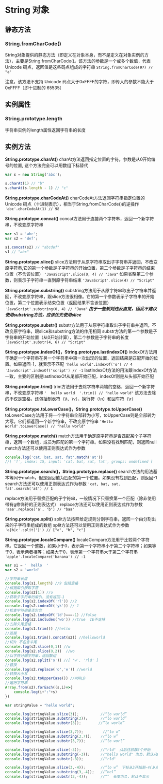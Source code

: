 # String 对象

## 静态方法
### String.fromCharCode()
String对象提供的静态方法（即定义在对象本身，而不是定义在对象实例的方法），主要是String.fromCharCode()。该方法的参数是一个或多个数值，代表 Unicode 码点，返回值是这些码点组成的字符串
`String.fromCharCode(97) // "a"`

注意，该方法不支持 Unicode 码点大于0xFFFF的字符，即传入的参数不能大于0xFFFF（即十进制的 65535）

## 实例属性
### String.prototype.length
字符串实例的length属性返回字符串的长度

## 实例方法
**String.prototype.charAt()**
charAt方法返回指定位置的字符，参数是从0开始编号的位置,
这个方法完全可以用数组下标替代
```javascript
var s = new String('abc');

s.charAt(1) // "b"
s.charAt(s.length - 1) // "c"
```

**String.prototype.charCodeAt()**
charCodeAt方法返回字符串指定位置的 Unicode 码点（十进制表示），相当于String.fromCharCode()的逆操作
`'abc'.charCodeAt(1) // 98`

**String.prototype.concat()**
concat方法用于连接两个字符串，返回一个新字符串，不改变原字符串
```javascript
var s1 = 'abc';
var s2 = 'def';

s1.concat(s2) // "abcdef"
s1 // "abc"
```

**String.prototype.slice()**
slice方法用于从原字符串取出子字符串并返回，不改变原字符串,它的第一个参数是子字符串的开始位置，第二个参数是子字符串的结束位置（不含该位置）
`'JavaScript'.slice(0, 4) // "Java"`
如果省略第二个参数，则表示子字符串一直到原字符串结束
`'JavaScript'.slice(4) // "Script"`

**String.prototype.substring()**
substring方法用于从原字符串取出子字符串并返回，不改变原字符串，跟slice方法很相像。它的第一个参数表示子字符串的开始位置，第二个位置表示结束位置（返回结果不含该位置）
`'JavaScript'.substring(0, 4) // "Java"`
***由于一些规则违反直觉，因此不建议使用substring方法，应该优先使用slice***

**String.prototype.substr()**
substr方法用于从原字符串取出子字符串并返回，不改变原字符串，跟slice和substring方法的作用相同
substr方法的第一个参数是子字符串的开始位置（从0开始计算），第二个参数是子字符串的长度
`'JavaScript'.substr(4, 6) // "Script"`

**String.prototype.indexOf()，String.prototype.lastIndexOf()**
indexOf方法用于确定一个字符串在另一个字符串中第一次出现的位置，返回结果是匹配开始的位置。如果返回-1，就表示不匹配
`'hello world'.indexOf('o') // 4 'JavaScript'.indexOf('script') // -1`
lastIndexOf方法的用法跟indexOf方法一致，主要的区别是lastIndexOf从尾部开始匹配，indexOf则是从头部开始匹配

**String.prototype.trim()**
trim方法用于去除字符串两端的空格，返回一个新字符串，不改变原字符串
`'  hello world  '.trim() // "hello world"`
该方法去除的不仅是空格，还包括制表符（\t、\v）、换行符（\n）和回车符（\r）

**String.prototype.toLowerCase()，String.prototype.toUpperCase()**
toLowerCase方法用于将一个字符串全部转为小写，toUpperCase则是全部转为大写。它们都返回一个新字符串，不改变原字符串
`'Hello World'.toLowerCase() // "hello world"`

**String.prototype.match()**
match方法用于确定原字符串是否匹配某个子字符串，返回一个数组，成员为匹配的第一个字符串。如果没有找到匹配，则返回null
match方法还可以使用正则表达式作为参数
```javascript
console.log('cat, bat, sat, fat'.match('at'))
//[ 'f', index: 15, input: 'cat, bat, sat, fat', groups: undefined ]
```

**String.prototype.search()，String.prototype.replace()**
search方法的用法基本等同于match，但是返回值为匹配的第一个位置。如果没有找到匹配，则返回-1
search方法还可以使用正则表达式作为参数
`'cat, bat, sat, fat'.search('at') // 1`

replace方法用于替换匹配的子字符串，一般情况下只替换第一个匹配（除非使用带有g修饰符的正则表达式）
replace方法还可以使用正则表达式作为参数
`'aaa'.replace('a', 'b') // "baa"`

**String.prototype.split()**
split方法按照给定规则分割字符串，返回一个由分割出来的子字符串组成的数组
split方法还可以使用正则表达式作为参数
`'a|b|c'.split('|') // ["a", "b", "c"]`

**String.prototype.localeCompare()**
localeCompare方法用于比较两个字符串。它返回一个整数，如果小于0，表示第一个字符串小于第二个字符串；如果等于0，表示两者相等；如果大于0，表示第一个字符串大于第二个字符串
`'apple'.localeCompare('banana') // -1`



```javascript
var s1 = '  hello  '
var s2 = 'world'

//字符串长度
console.log(s1.length) //9 包括空格
//根据索引获取字符
console.log(s2[1]) //o
//获取子字符串的索引，没有返回-1
console.log(s2.indexOf('rl')) //2
console.log(s2.indexOf('yk')) //-1
//检查字符串是否包含
console.log(s2.indexOf('ld')===-1) //false
console.log(s2.includes('wo')) //true  IE不支持
//去除头尾空格
console.log(s1.trim()) //hello
//连接
console.log(s1.trim().concat(s2)) //helloworld
//切片 不包含末尾
console.log(s2.slice(0,1)) //w
console.log(s2.slice(0,2))  //wo
//以字符分隔字符串，返回数组
console.log(s2.split('o')) //[ 'w', 'rld' ]
//替换
console.log(s2.replace('o','e')) //werld
//转换大小写
console.log(s2.toUpperCase()) //WORLD
//遍历字符串
Array.from(s2).forEach((s,i)=>{
    console.log(i+":"+s)
})
```

```javascript
var stringValue = "hello world";

console.log(stringValue.slice(3));          //”lo world”
console.log(stringValue.substring(3));      //”lo world”
console.log(stringValue.substr(3));        //”lo world”

console.log(stringValue.slice(3,7));         //”lo w”
console.log(stringValue.substring(3,7));    //”lo w”
console.log(stringValue.substr(3,7));       //”lo worl”

console.log(stringValue.slice(-3));         //"rld"　从后往前数3个开始
console.log(stringValue.substring(-3));     //"hello world" 为负，默认从0开始
console.log(stringValue.substr(-3));        //"rld"

console.log(stringValue.slice(3,-4));       //”lo w”　下标从3开始到-4(从后往前数4个)
console.log(stringValue.substring(3,-4));   //”hel”　
console.log(stringValue.substr(3,-4));      //””　长度为负，默认不显示
```

